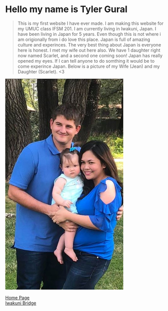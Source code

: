  # Hello my name is Tyler Gural  
> This is my first website I have ever made. I am making this website for my UMUC class IFSM 201. I am currently living in Iwakuni, Japan. I have been living in Japan for 5 years. Even though this is not where i am origionally from i do love this place. Japan is full of amazing culture and experinces. The very best thing about Japan is everyone here is honest. I met my wife out here also. We have 1 daughter right now named Scarlet, and a second one coming soon! Japan has really opened my eyes. If I can tell anyone to do somthing it would be to come experince Japan. Below is a picture of my Wife (Jean) and my Daughter (Scarlet). <3 

![Alt text](https://github.com/GuralTP/GuralTP.github.io/blob/master/Family%20Picture1.jpg)






[Home Page](index.md)  
[Iwakuni Bridge](topic)
